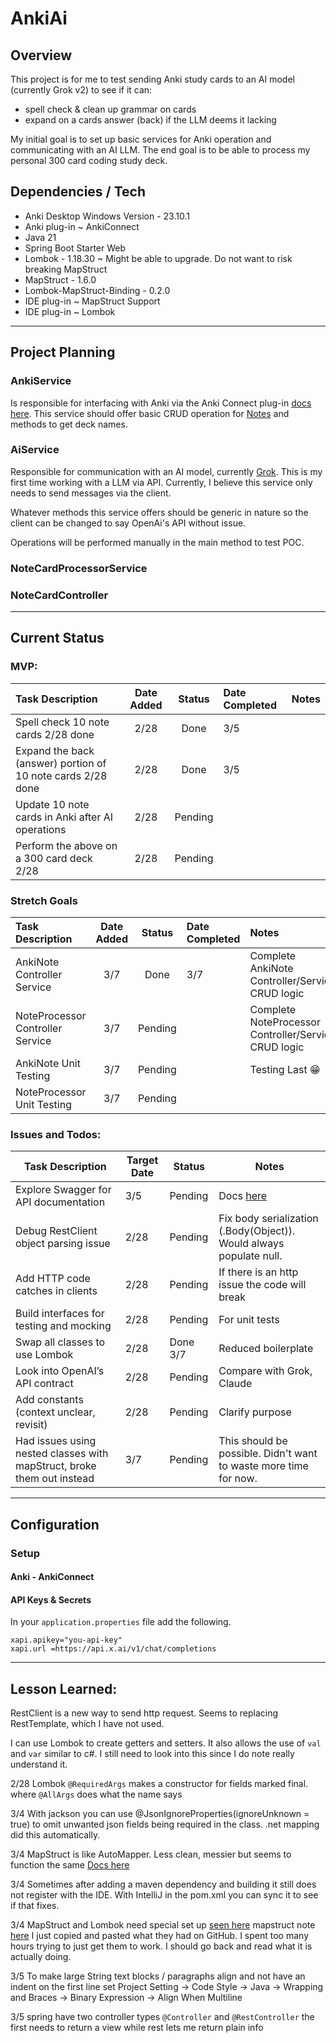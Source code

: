 # AnkiAi
## Overview

This project is for me to test sending Anki study cards to an AI model (currently Grok v2) to see
if it can:
* spell check & clean up grammar on cards
* expand on a cards answer (back) if the LLM deems it lacking

My initial goal is to set up basic services for Anki operation and communicating with an AI LLM. The end goal
is to be able to process my personal 300 card coding study deck.

## Dependencies / Tech
- Anki Desktop Windows Version - 23.10.1
- Anki plug-in ~ AnkiConnect
- Java 21
- Spring Boot Starter Web
- Lombok - 1.18.30 ~ Might be able to upgrade. Do not want to risk breaking MapStruct
- MapStruct - 1.6.0
- Lombok-MapStruct-Binding - 0.2.0
- IDE plug-in ~ MapStruct Support
- IDE plug-in ~ Lombok
---
## Project Planning

### AnkiService
Is responsible for interfacing with Anki via the Anki Connect plug-in [docs here](https://git.sr.ht/~foosoft/anki-connect). This  service 
should offer basic CRUD operation for [Notes](https://docs.ankiweb.net/getting-started.html#notes--fields) and methods to
get deck names.

### AiService

Responsible for communication with an AI model, currently [Grok](https://docs.x.ai/docs/api-reference#chat-completions). 
This is my first time working with a LLM via API. Currently, I believe this service only needs to send messages via the client.

Whatever methods this service offers should be generic in nature so the client can be changed to say OpenAi's API without issue.

Operations will be performed manually in the main method to test POC.

### NoteCardProcessorService

### NoteCardController  



---
## Current Status

### MVP:
| Task Description                                            | Date Added | Status  | Date Completed | Notes |
|:------------------------------------------------------------|:----------:|:-------:|:---------------|:------|
| Spell check 10 note cards 2/28 done                         |    2/28    |  Done   | 3/5            |
| Expand the back (answer) portion of 10 note cards 2/28 done |    2/28    |  Done   | 3/5            |
| Update 10 note cards in Anki after AI operations            |    2/28    | Pending |                |
| Perform the above on a 300 card deck 2/28                   |    2/28    | Pending |                |

### Stretch Goals
| Task Description                 | Date Added | Status  | Date Completed | Notes                                                |
|:---------------------------------|:----------:|:-------:|:---------------|:-----------------------------------------------------|
| AnkiNote Controller Service      |    3/7     | Done |       3/7         | Complete AnkiNote Controller/Service CRUD logic      |
| NoteProcessor Controller Service |    3/7     | Pending |                | Complete NoteProcessor Controller/Service CRUD logic |
| AnkiNote Unit Testing            |    3/7     | Pending |                | Testing Last  :grin:                                 |
| NoteProcessor Unit Testing       |    3/7     | Pending |                |                                                      |

### Issues and Todos:
| Task Description                                                       | Target Date | Status   | Notes                                                               |
|------------------------------------------------------------------------|-------------|----------|---------------------------------------------------------------------|
| Explore Swagger for API documentation                                  | 3/5         | Pending  | Docs [here](https://springdoc.org/#getting-started)                 |
| Debug RestClient object parsing issue                                  | 2/28        | Pending  | Fix body serialization (.Body(Object)). Would always populate null. |
| Add HTTP code catches in clients                                       | 2/28        | Pending  | If there is an http issue the code will break                       |
| Build interfaces for testing and mocking                               | 2/28        | Pending  | For unit tests                                                      |
| Swap all classes to use Lombok                                         | 2/28        | Done 3/7 | Reduced boilerplate                                                 |
| Look into OpenAI’s API contract                                        | 2/28        | Pending  | Compare with Grok, Claude                                           |
| Add constants (context unclear, revisit)                               | 2/28        | Pending  | Clarify purpose                                                     |
| Had issues using nested classes with mapStruct, broke them out instead | 3/7         | Pending  | This should be possible. Didn't want to waste more time for now.    |

---
## Configuration

### Setup

#### Anki - AnkiConnect

#### API Keys & Secrets
In your `application.properties` file add the following.
```
xapi.apikey="you-api-key"
xapi.url =https://api.x.ai/v1/chat/completions
```

---

## Lesson Learned:

RestClient is a new way to send http request. Seems to replacing RestTemplate, which I have not used.

I can use Lombok to create getters and setters. It also allows the use of `val` and `var` similar to c#. I still need to look into this since I do
note really understand it.

2/28 Lombok `@RequiredArgs` makes a constructor for fields marked final. where `@AllArgs` does what the name says

3/4 With jackson you can use @JsonIgnoreProperties(ignoreUnknown = true) to omit unwanted json fields being required in the class. .net mapping
did this automatically.

3/4 MapStruct is like AutoMapper. Less clean, messier but seems to function the same [Docs here](https://mapstruct.org/documentation/stable/reference/html/)

3/4 Sometimes after adding a maven dependency and building it still does not register with the IDE. With IntelliJ in the pom.xml you can sync it to see if that fixes.

3/4 MapStruct and Lombok need special set up [seen here](https://github.com/mapstruct/mapstruct-examples/blob/main/mapstruct-lombok/pom.xml) mapstruct note [here](https://mapstruct.org/faq/#Can-I-use-MapStruct-together-with-Project-Lombok)
I just copied and pasted what they had on GitHub. I spent too many hours trying to just get them to work. I should go back and read what it is actually doing.

3/5 To make large String text blocks / paragraphs align and not have an indent on the first line set Project Setting -> Code Style -> Java -> Wrapping and Braces -> Binary Expression -> Align When Multiline

3/5 spring have two controller types `@Controller` and `@RestController` the first needs to return a view while rest lets me return plain info

